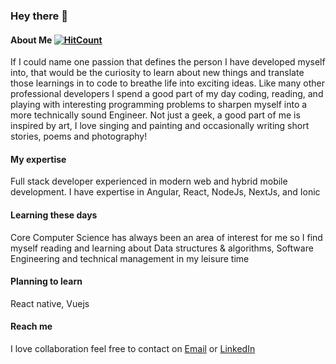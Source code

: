 ### Hey there 👋

<!--
**ahmadykhan555/ahmadykhan555** is a ✨ _special_ ✨ repository because its `README.md` (this file) appears on your GitHub profile.

Here are some ideas to get you started:

- 🔭 I’m currently working on ...
- 🌱 I’m currently learning ...
- 👯 I’m looking to collaborate on ...
- 🤔 I’m looking for help with ...
- 💬 Ask me about ...
- 📫 How to reach me: ...
- 😄 Pronouns: ...
- ⚡ Fun fact: ...
-->

#### About Me [![HitCount](http://hits.dwyl.com/{ahmadykhan555}/{ahmadykhan555}.svg)](http://hits.dwyl.com/{ahmadykhan555}/{ahmadykhan555})
If I could name one passion that defines the person I have developed myself into, that would be the curiosity to learn about new things and translate those learnings in to code to breathe life into exciting ideas. Like many other professional developers I spend a good part of my day coding, reading, and playing with interesting programming problems to sharpen myself into a more technically sound Engineer. Not just a geek, a good part of me is inspired by art, I love singing and painting and occasionally writing short stories, poems and photography! 

#### My expertise
Full stack developer experienced in modern web and hybrid mobile development. I have expertise in Angular, React, NodeJs, NextJs, and Ionic

#### Learning these days
Core Computer Science has always been an area of interest for me so I find myself reading and learning about Data structures & algorithms, Software Engineering and technical management in my leisure time

#### Planning to learn
React native, Vuejs

#### Reach me
I love collaboration feel free to contact on [Email](mailto:ahmadyarkhan555@gmail.com) or [LinkedIn](https://www.linkedin.com/in/ahmad-yar-khan-709870118/)
